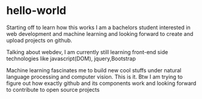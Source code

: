 # hello-world
Starting off to learn how this works
I am a bachelors student interested in web development and machine learning and looking forward to create and upload projects on github.

Talking about webdev, I am currently still learning front-end side technologies like javascript(DOM), jquery,Bootstrap 

Machine learning fascinates me to build new cool stuffs under natural language processing and computer vision.
This is it. Btw I am trying to figure out how exactly github and its components work and looking forward to contribute to open source projects
